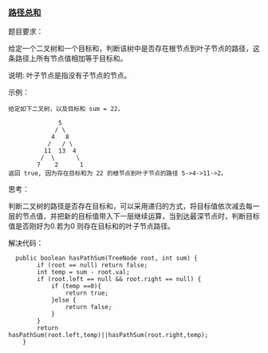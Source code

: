 ### [路径总和](https://leetcode-cn.com/problems/path-sum/description/)

题目要求：  

给定一个二叉树和一个目标和，判断该树中是否存在根节点到叶子节点的路径，这条路径上所有节点值相加等于目标和。

说明: 叶子节点是指没有子节点的节点。  

示例：  

```
给定如下二叉树，以及目标和 sum = 22，

              5
             / \
            4   8
           /   / \
          11  13  4
         /  \      \
        7    2      1
返回 true, 因为存在目标和为 22 的根节点到叶子节点的路径 5->4->11->2。
```  

思考：  

判断二叉树的路径是否存在目标和，可以采用递归的方式，将目标值依次减去每一层的节点值，并把新的目标值带入下一层继续运算，当到达最深节点时，判断目标值是否刚好为0.若为0 则存在目标和的叶子节点路径。

解决代码：  


```
  public boolean hasPathSum(TreeNode root, int sum) {
        if (root == null) return false;
        int temp = sum - root.val;
        if (root.left == null && root.right == null) {
            if (temp ==0){
                return true;
            }else {
                return false;
            }
        }
        return hasPathSum(root.left,temp)||hasPathSum(root.right,temp);
    }
```
